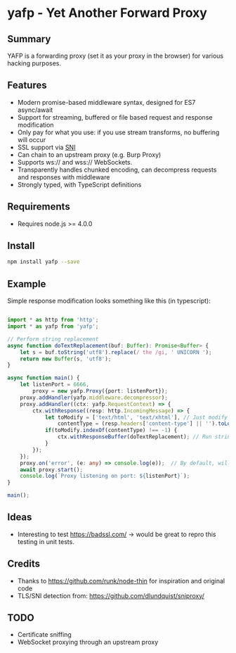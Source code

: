 # yafp - Yet Another Forward Proxy

## Summary

YAFP is a forwarding proxy (set it as your proxy in the browser) for various hacking purposes. 

## Features

* Modern promise-based middleware syntax, designed for ES7 async/await
* Support for streaming, buffered or file based request and response modification
* Only pay for what you use: if you use stream transforms, no buffering will occur
* SSL support via [SNI](https://en.wikipedia.org/wiki/Server_Name_Indication "Server Name Indication")
* Can chain to an upstream proxy (e.g. Burp Proxy)
* Supports ws:// and wss:// WebSockets.
* Transparently handles chunked encoding, can decompress requests and responses with middleware
* Strongly typed, with TypeScript definitions

## Requirements

* Requires node.js >= 4.0.0

## Install

```bash
npm install yafp --save
```

## Example

Simple response modification looks something like this (in typescript):

```typescript

import * as http from 'http';
import * as yafp from 'yafp';

// Perform string replacement 
async function doTextReplacement(buf: Buffer): Promise<Buffer> {    
    let s = buf.toString('utf8').replace(/ the /gi, ' UNICORN ');
    return new Buffer(s, 'utf8');
}

async function main() {
    let listenPort = 6666,
        proxy = new yafp.Proxy({port: listenPort});
    proxy.addHandler(yafp.middleware.decompressor);
    proxy.addHandler((ctx: yafp.RequestContext) => {
        ctx.withResponse((resp: http.IncomingMessage) => {
            let toModify = ['text/html', 'text/xhtml'], // Just modify HTML
                contentType = (resp.headers['content-type'] || '').toLowerCase().split(';')[0];
            if(toModify.indexOf(contentType) !== -1) {
                ctx.withResponseBuffer(doTextReplacement); // Run string replacement
            }
        });
    });
    proxy.on('error', (e: any) => console.log(e));  // By default, will crash if you don't handle errors
    await proxy.start();
    console.log(`Proxy listening on port: ${listenPort}`);
}

main();

```

Ideas
-----

* Interesting to test https://badssl.com/ -> would be great to repro this testing in unit tests.

Credits
-------

* Thanks to https://github.com/runk/node-thin for inspiration and original code
* TLS/SNI detection from: https://github.com/dlundquist/sniproxy/

TODO
----

* Certificate sniffing
* WebSocket proxying through an upstream proxy

